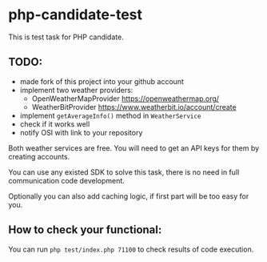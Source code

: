 # php-candidate-test
This is test task for PHP candidate.

## TODO:
- made fork of this project into your github account 
- implement two weather providers:
    - OpenWeatherMapProvider https://openweathermap.org/
    - WeatherBitProvider https://www.weatherbit.io/account/create
- implement `getAverageInfo()` method in `WeatherService`
- check if it works well
- notify OSI with link to your repository

Both weather services are free.
You will need to get an API keys for them by creating accounts.

You can use any existed SDK to solve this task, 
there is no need in full communication code development. 

Optionally you can also add caching logic, if first part will be too easy for you.

## How to check your functional:
You can run `php test/index.php 71100` to check results of code execution.
